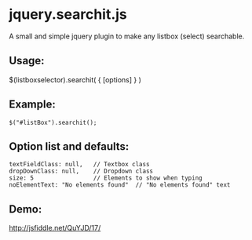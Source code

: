 jquery.searchit.js
====================

A small and simple jquery plugin to make any listbox (select) searchable. 

Usage:
------
$(listboxselector).searchit( { [options] } )

Example:
--------
	$("#listBox").searchit();

Option list and defaults:
-----------------

	textFieldClass: null,	// Textbox class
	dropDownClass: null,	// Dropdown class
	size: 5					// Elements to show when typing
	noElementText: "No elements found"	// "No elements found" text

Demo: 
-----
http://jsfiddle.net/QuYJD/17/
